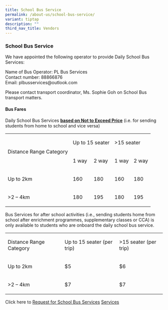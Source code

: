 ```yaml
---
title: School Bus Service
permalink: /about-us/school-bus-service/
variant: tiptap
description: ""
third_nav_title: Vendors
---
```

<h3><strong>School Bus Service</strong></h3>
<p>We have appointed the following operator to provide Daily School Bus Services:</p>
<p>Name of Bus Operator: PL Bus Services
<br>Contact number: 88866876
<br>Email: <a rel="noopener noreferrer nofollow" target="_blank">plbusservices@outlook.com</a>
</p>
<p>Please contact transport coordinator, Ms. Sophie Goh on School Bus transport
matters.</p>
<h4><strong>Bus Fares</strong><br></h4>
<p>Daily School Bus Services&nbsp;<strong><u>based on Not to Exceed Price</u></strong>&nbsp;(i.e.
for sending students from home to school and vice versa)</p>
<p></p>
<table style="minWidth: 125px">
<colgroup>
<col>
<col>
<col>
<col>
<col>
</colgroup>
<tbody>
<tr>
<td rowspan="2" colspan="1">
<p>Distance Range Category</p>
</td>
<td rowspan="1" colspan="2">
<p>Up to 15 seater</p>
</td>
<td rowspan="1" colspan="2">
<p>&gt;15 seater</p>
</td>
</tr>
<tr>
<td rowspan="1" colspan="1">
<p>1 way</p>
</td>
<td rowspan="1" colspan="1">
<p>2 way</p>
</td>
<td rowspan="1" colspan="1">
<p>1 way</p>
</td>
<td rowspan="1" colspan="1">
<p>2 way</p>
</td>
</tr>
<tr>
<td rowspan="1" colspan="1">
<p>Up to 2km</p>
</td>
<td rowspan="1" colspan="1">
<p>160</p>
</td>
<td rowspan="1" colspan="1">
<p>180</p>
</td>
<td rowspan="1" colspan="1">
<p>160</p>
</td>
<td rowspan="1" colspan="1">
<p>180</p>
</td>
</tr>
<tr>
<td rowspan="1" colspan="1">
<p>&gt;2 – 4km</p>
</td>
<td rowspan="1" colspan="1">
<p>180</p>
</td>
<td rowspan="1" colspan="1">
<p>195</p>
</td>
<td rowspan="1" colspan="1">
<p>180</p>
</td>
<td rowspan="1" colspan="1">
<p>195</p>
</td>
</tr>
</tbody>
</table>
<p></p>
<p>Bus Services for after school activities (i.e., sending students home
from school after enrichment programmes, supplementary classes or CCA)
is only available to students who are onboard the daily school bus service.</p>
<p></p>
<table style="minWidth: 75px">
<colgroup>
<col>
<col>
<col>
</colgroup>
<tbody>
<tr>
<td rowspan="1" colspan="1">
<p>Distance Range Category</p>
</td>
<td rowspan="1" colspan="1">
<p>Up to 15 seater (per trip)</p>
</td>
<td rowspan="1" colspan="1">
<p>&gt;15 seater (per trip)</p>
</td>
</tr>
<tr>
<td rowspan="1" colspan="1">
<p>Up to 2km</p>
</td>
<td rowspan="1" colspan="1">
<p>$5</p>
</td>
<td rowspan="1" colspan="1">
<p>$6</p>
</td>
</tr>
<tr>
<td rowspan="1" colspan="1">
<p>&gt;2 – 4km</p>
</td>
<td rowspan="1" colspan="1">
<p>$7</p>
</td>
<td rowspan="1" colspan="1">
<p>$7</p>
</td>
</tr>
</tbody>
</table>
<p></p>
<p>Click here to <a href="/files/request_for_school_bus_service.pdf" rel="noopener nofollow" target="_blank">Request for School Bus Services</a>
<a href="/files/Request_for_School_Bus_Services_GSPS" rel="noopener nofollow" target="_blank">Services</a>
</p>
<p></p>
<p></p>